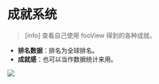 # 成就系统

> \[info\] 查看自己使用 fooView 得到的各种成就。

* **排名数据**：排名为全球排名。
* **成就感**：也可以当作数据统计来用。

![](http://ww1.sinaimg.cn/large/6b1dd0a7ly1fzrz51izh9j20u01fctjj.jpg)

